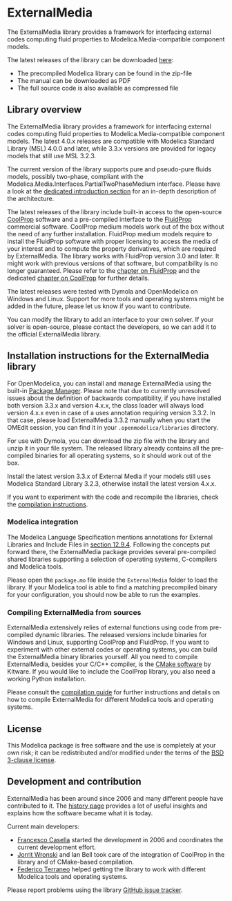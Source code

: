 # ExternalMedia

The ExternalMedia library provides a framework for interfacing external codes
computing fluid properties to Modelica.Media-compatible component models.

The latest releases of the library can be downloaded [here](https://github.com/modelica-3rdparty/ExternalMedia/releases/):

 - The precompiled Modelica library can be found in the zip-file
 - The manual can be downloaded as PDF
 - The full source code is also available as compressed file

## Library overview

The ExternalMedia library provides a framework for interfacing external codes
computing fluid properties to Modelica.Media-compatible component models. The
latest 4.0.x releases are compatible with Modelica Standard Library (MSL) 4.0.0
and later, while 3.3.x versions are provided for legacy models that still use MSL
3.2.3.

The current version of the library supports pure and pseudo-pure fluids models,
possibly two-phase, compliant with the
Modelica.Media.Interfaces.PartialTwoPhaseMedium interface. Please have a look at
the [dedicated introduction section](README_introduction.md) for an in-depth
description of the architecture.

The latest releases of the library include built-in access to the open-source
[CoolProp](http://www.coolprop.org) software and a pre-compiled interface to
the [FluidProp](https://asimptote.com/fluidprop/) commercial
software. CoolProp medium models work out of the box without the need of any
further installation. FluidProp medium models require to install the FluidProp
software with proper licensing to access the media of your interest and to
compute the property derivatives, which are required by ExternalMedia.
The library works with FluidProp version 3.0 and later. It might work with
previous versions of that software, but compatibility is no longer guaranteed.
Please refer to the [chapter on FluidProp](README_fluidprop.md) and the
dedicated [chapter on CoolProp](README_coolprop.md) for further details.

The latest releases were tested with Dymola and OpenModelica on Windows
and Linux. Support for more tools and operating systems
might be added in the future, please let us know if you want to contribute.

You can modify the library to add an interface to your own solver. If your
solver is open-source, please contact the developers, so we can add it to the
official ExternalMedia library.

## Installation instructions for the ExternalMedia library

For OpenModelica, you can install and manage ExternalMedia using the
built-in [Package Manager](https://openmodelica.org/doc/OpenModelicaUsersGuide/latest/omedit.html#omedit-install-library-label).
Please note that due to currently unresolved issues about the definition of backwards compatibility, if you have installed both
version 3.3.x and version 4.x.x, the class loader will always load version 4.x.x even in case of a uses annotation requiring version 3.3.2. In that case, please load ExternalMedia 3.3.2 manually when you start the OMEdit session, you can find it in your `.openmodelica/libraries` directory.

For use with Dymola, you can download the zip file with the library and
unzip it in your file system. The released library already contains all
the pre-compiled binaries for all operating systems, so it should work
out of the box.

Install the latest version 3.3.x of External Media if your models still uses
Modelica Standard Library 3.2.3, otherwise install the latest version 4.x.x.

If you want to experiment with the code and recompile the libraries, check
the [compilation instructions](README_compilation.md).

### Modelica integration

The Modelica Language Specification mentions annotations for External Libraries
and Include Files in [section 12.9.4](https://specification.modelica.org/maint/3.5/functions.html#annotations-for-external-libraries-and-include-files).
Following the concepts put forward there, the ExternalMedia package provides several pre-compiled
shared libraries supporting a selection of operating systems, C-compilers and Modelica tools.

Please open the `package.mo` file inside the `ExternalMedia` folder to
load the library. If your Modelica tool is able to find a matching precompiled
binary for your configuration, you should now be able to run the examples.

### Compiling ExternalMedia from sources

ExternalMedia extensively relies of external functions using code from
pre-compiled dynamic libraries. The released versions include binaries
for Windows and Linux, supporting CoolProp and FluidProp. If you want
to experiment with other external codes or operating systems, you
can build the ExternalMedia binary libraries yourself. All
you need to compile ExternalMedia, besides your C/C++ compiler, is the 
[CMake software](https://cmake.org/) by Kitware. If you would like to include
the CoolProp library, you also need a working Python installation.

Please consult the [compilation guide](README_compilation.md) for further
instructions and details on how to compile ExternalMedia for different Modelica
tools and operating systems.

## License

This Modelica package is free software and the use is completely at your own
risk; it can be redistributed and/or modified under the terms of the
[BSD 3-clause license](https://opensource.org/licenses/BSD-3-Clause).

## Development and contribution

ExternalMedia has been around since 2006 and many different people have
contributed to it. The [history page](README_history.md) provides a lot
of useful insights and explains how the software became what it is today.

Current main developers: 
 - [Francesco Casella](mailto:francesco.casella@polimi.it) started the
   development in 2006 and coordinates the current development effort.
 - [Jorrit Wronski](mailto:jowr@ipu.dk) and Ian Bell took care of the
   integration of CoolProp in the library and of CMake-based compilation.
 - [Federico Terraneo](mailto:federico.terraneo@polimi.it) helped getting
   the library to work with different Modelica tools and operating systems.

Please report problems using the library
[GitHub issue tracker](https://github.com/modelica-3rdparty/ExternalMedia/issues).
